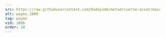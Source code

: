 ```yaml
---
src: https://raw.githubusercontent.com/Dadaism6/metadriverse-asset/main/script-waymo-output-newcompressed/waymo_1006.mp4
alt: waymo_1006
tag: waymo
vid: 1006
order: 18
---
```

